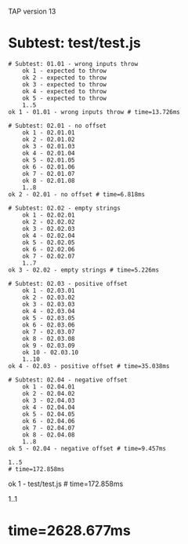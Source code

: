 TAP version 13
# Subtest: test/test.js
    # Subtest: 01.01 - wrong inputs throw
        ok 1 - expected to throw
        ok 2 - expected to throw
        ok 3 - expected to throw
        ok 4 - expected to throw
        ok 5 - expected to throw
        1..5
    ok 1 - 01.01 - wrong inputs throw # time=13.726ms
    
    # Subtest: 02.01 - no offset
        ok 1 - 02.01.01
        ok 2 - 02.01.02
        ok 3 - 02.01.03
        ok 4 - 02.01.04
        ok 5 - 02.01.05
        ok 6 - 02.01.06
        ok 7 - 02.01.07
        ok 8 - 02.01.08
        1..8
    ok 2 - 02.01 - no offset # time=6.818ms
    
    # Subtest: 02.02 - empty strings
        ok 1 - 02.02.01
        ok 2 - 02.02.02
        ok 3 - 02.02.03
        ok 4 - 02.02.04
        ok 5 - 02.02.05
        ok 6 - 02.02.06
        ok 7 - 02.02.07
        1..7
    ok 3 - 02.02 - empty strings # time=5.226ms
    
    # Subtest: 02.03 - positive offset
        ok 1 - 02.03.01
        ok 2 - 02.03.02
        ok 3 - 02.03.03
        ok 4 - 02.03.04
        ok 5 - 02.03.05
        ok 6 - 02.03.06
        ok 7 - 02.03.07
        ok 8 - 02.03.08
        ok 9 - 02.03.09
        ok 10 - 02.03.10
        1..10
    ok 4 - 02.03 - positive offset # time=35.038ms
    
    # Subtest: 02.04 - negative offset
        ok 1 - 02.04.01
        ok 2 - 02.04.02
        ok 3 - 02.04.03
        ok 4 - 02.04.04
        ok 5 - 02.04.05
        ok 6 - 02.04.06
        ok 7 - 02.04.07
        ok 8 - 02.04.08
        1..8
    ok 5 - 02.04 - negative offset # time=9.457ms
    
    1..5
    # time=172.858ms
ok 1 - test/test.js # time=172.858ms

1..1
# time=2628.677ms
